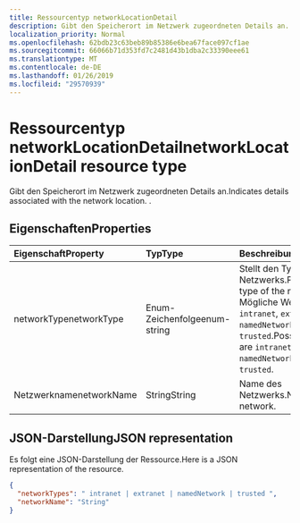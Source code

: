 ```yaml
---
title: Ressourcentyp networkLocationDetail
description: Gibt den Speicherort im Netzwerk zugeordneten Details an. .
localization_priority: Normal
ms.openlocfilehash: 62bdb23c63beb89b85386e6bea67face097cf1ae
ms.sourcegitcommit: 66066b71d353fd7c2481d43b1dba2c33390eee61
ms.translationtype: MT
ms.contentlocale: de-DE
ms.lasthandoff: 01/26/2019
ms.locfileid: "29570939"
---
```

# <a name="networklocationdetail-resource-type"></a><span data-ttu-id="65eb2-104">Ressourcentyp networkLocationDetail</span><span class="sxs-lookup"><span data-stu-id="65eb2-104">networkLocationDetail resource type</span></span>
<span data-ttu-id="65eb2-105">Gibt den Speicherort im Netzwerk zugeordneten Details an.</span><span class="sxs-lookup"><span data-stu-id="65eb2-105">Indicates details associated with the network location.</span></span> <span data-ttu-id="65eb2-106">.</span><span class="sxs-lookup"><span data-stu-id="65eb2-106"></span></span>



## <a name="properties"></a><span data-ttu-id="65eb2-107">Eigenschaften</span><span class="sxs-lookup"><span data-stu-id="65eb2-107">Properties</span></span>
| <span data-ttu-id="65eb2-108">Eigenschaft</span><span class="sxs-lookup"><span data-stu-id="65eb2-108">Property</span></span>     | <span data-ttu-id="65eb2-109">Typ</span><span class="sxs-lookup"><span data-stu-id="65eb2-109">Type</span></span>   |<span data-ttu-id="65eb2-110">Beschreibung</span><span class="sxs-lookup"><span data-stu-id="65eb2-110">Description</span></span>|
|:---------------|:--------|:----------|
|<span data-ttu-id="65eb2-111">networkType</span><span class="sxs-lookup"><span data-stu-id="65eb2-111">networkType</span></span>| <span data-ttu-id="65eb2-112">Enum-Zeichenfolge</span><span class="sxs-lookup"><span data-stu-id="65eb2-112">enum-string</span></span> |<span data-ttu-id="65eb2-113">Stellt den Typ des Netzwerks.</span><span class="sxs-lookup"><span data-stu-id="65eb2-113">Provides the type of the network.</span></span> <span data-ttu-id="65eb2-114">Mögliche Werte sind `intranet`, `extranet`, `namedNetwork`, und `trusted`.</span><span class="sxs-lookup"><span data-stu-id="65eb2-114">Possible values are `intranet`, `extranet`, `namedNetwork`, and `trusted`.</span></span>|
|<span data-ttu-id="65eb2-115">Netzwerkname</span><span class="sxs-lookup"><span data-stu-id="65eb2-115">networkName</span></span>|<span data-ttu-id="65eb2-116">String</span><span class="sxs-lookup"><span data-stu-id="65eb2-116">String</span></span>|<span data-ttu-id="65eb2-117">Name des Netzwerks.</span><span class="sxs-lookup"><span data-stu-id="65eb2-117">Name of the network.</span></span>|


## <a name="json-representation"></a><span data-ttu-id="65eb2-118">JSON-Darstellung</span><span class="sxs-lookup"><span data-stu-id="65eb2-118">JSON representation</span></span>

<span data-ttu-id="65eb2-119">Es folgt eine JSON-Darstellung der Ressource.</span><span class="sxs-lookup"><span data-stu-id="65eb2-119">Here is a JSON representation of the resource.</span></span>

<!-- {
  "blockType": "resource",
  "optionalProperties": [

  ],
  "@odata.type": "microsoft.graph.deviceDetail"
}-->

```json
{
  "networkTypes": " intranet | extranet | namedNetwork | trusted ",
  "networkName": "String"
}

```

<!-- uuid: 8fcb5dbc-d5aa-4681-8e31-b001d5168d79
2015-10-25 14:57:30 UTC -->
<!-- {
  "type": "#page.annotation",
  "description": "deviceDetail resource",
  "keywords": "",
  "section": "documentation",
  "tocPath": ""
}-->
